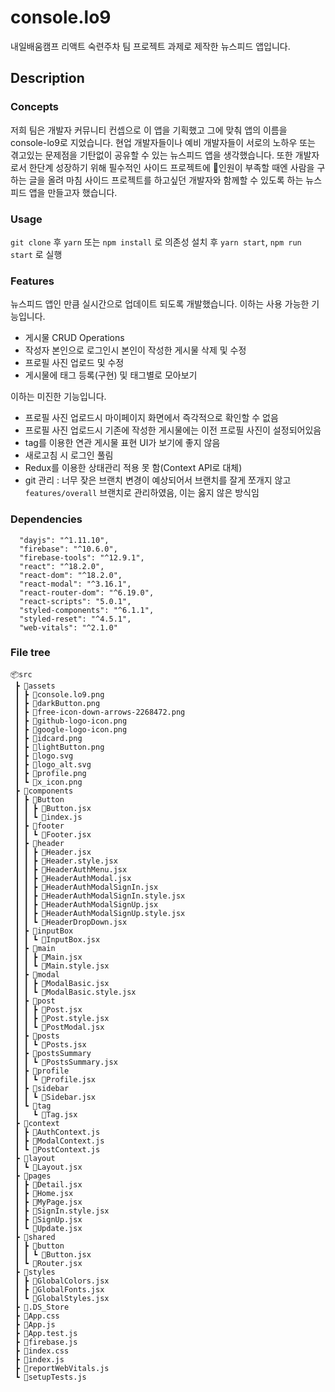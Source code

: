# console.lo9
내일배움캠프 리액트 숙련주차 팀 프로젝트 과제로 제작한 뉴스피드 앱입니다.

## Description
### Concepts
저희 팀은 개발자 커뮤니티 컨셉으로 이 앱을 기획했고 그에 맞춰 앱의 이름을 console-lo9로 지었습니다. 현업 개발자들이나 예비 개발자들이 서로의 노하우 또는 겪고있는 문제점을 기탄없이 공유할 수 있는 뉴스피드 앱을 생각했습니다. 또한 개발자로서 한단계 성장하기 위해 필수적인 사이드 프로젝트에 인원이 부족할 때엔 사람을 구하는 글을 올려 마침 사이드 프로젝트를 하고싶던 개발자와 함께할 수 있도록 하는 뉴스피드 앱을 만들고자 했습니다. 

### Usage
`git clone` 후 `yarn` 또는 `npm install` 로 의존성 설치 후 `yarn start`, `npm run start` 로 실행

### Features
뉴스피드 앱인 만큼 실시간으로 업데이트 되도록 개발했습니다. 이하는 사용 가능한 기능입니다.

- 게시물 CRUD Operations
- 작성자 본인으로 로그인시 본인이 작성한 게시물 삭제 및 수정 
- 프로필 사진 업로드 및 수정
- 게시물에 태그 등록(구현) 및 태그별로 모아보기

이하는 미진한 기능입니다.

- 프로필 사진 업로드시 마이페이지 화면에서 즉각적으로 확인할 수 없음
- 프로필 사진 업로드시 기존에 작성한 게시물에는 이전 프로필 사진이 설정되어있음
- tag를 이용한 연관 게시물 표현 UI가 보기에 좋지 않음
- 새로고침 시 로그인 풀림
- Redux를 이용한 상태관리 적용 못 함(Context API로 대체)
- git 관리 : 너무 잦은 브랜치 변경이 예상되어서 브랜치를 잘게 쪼개지 않고 `features/overall` 브랜치로 관리하였음, 이는 옳지 않은 방식임

### Dependencies

```
  "dayjs": "^1.11.10",
  "firebase": "^10.6.0",
  "firebase-tools": "^12.9.1",
  "react": "^18.2.0",
  "react-dom": "^18.2.0",
  "react-modal": "^3.16.1",
  "react-router-dom": "^6.19.0",
  "react-scripts": "5.0.1",
  "styled-components": "^6.1.1",
  "styled-reset": "^4.5.1",
  "web-vitals": "^2.1.0"
```

### File tree
```
📦src
 ┣ 📂assets
 ┃ ┣ 📜console.lo9.png
 ┃ ┣ 📜darkButton.png
 ┃ ┣ 📜free-icon-down-arrows-2268472.png
 ┃ ┣ 📜github-logo-icon.png
 ┃ ┣ 📜google-logo-icon.png
 ┃ ┣ 📜idcard.png
 ┃ ┣ 📜lightButton.png
 ┃ ┣ 📜logo.svg
 ┃ ┣ 📜logo_alt.svg
 ┃ ┣ 📜profile.png
 ┃ ┗ 📜x_icon.png
 ┣ 📂components
 ┃ ┣ 📂Button
 ┃ ┃ ┣ 📜Button.jsx
 ┃ ┃ ┗ 📜index.js
 ┃ ┣ 📂footer
 ┃ ┃ ┗ 📜Footer.jsx
 ┃ ┣ 📂header
 ┃ ┃ ┣ 📜Header.jsx
 ┃ ┃ ┣ 📜Header.style.jsx
 ┃ ┃ ┣ 📜HeaderAuthMenu.jsx
 ┃ ┃ ┣ 📜HeaderAuthModal.jsx
 ┃ ┃ ┣ 📜HeaderAuthModalSignIn.jsx
 ┃ ┃ ┣ 📜HeaderAuthModalSignIn.style.jsx
 ┃ ┃ ┣ 📜HeaderAuthModalSignUp.jsx
 ┃ ┃ ┣ 📜HeaderAuthModalSignUp.style.jsx
 ┃ ┃ ┗ 📜HeaderDropDown.jsx
 ┃ ┣ 📂inputBox
 ┃ ┃ ┗ 📜InputBox.jsx
 ┃ ┣ 📂main
 ┃ ┃ ┣ 📜Main.jsx
 ┃ ┃ ┗ 📜Main.style.jsx
 ┃ ┣ 📂modal
 ┃ ┃ ┣ 📜ModalBasic.jsx
 ┃ ┃ ┗ 📜ModalBasic.style.jsx
 ┃ ┣ 📂post
 ┃ ┃ ┣ 📜Post.jsx
 ┃ ┃ ┣ 📜Post.style.jsx
 ┃ ┃ ┗ 📜PostModal.jsx
 ┃ ┣ 📂posts
 ┃ ┃ ┗ 📜Posts.jsx
 ┃ ┣ 📂postsSummary
 ┃ ┃ ┗ 📜PostsSummary.jsx
 ┃ ┣ 📂profile
 ┃ ┃ ┗ 📜Profile.jsx
 ┃ ┣ 📂sidebar
 ┃ ┃ ┗ 📜Sidebar.jsx
 ┃ ┗ 📂tag
 ┃   ┗ 📜Tag.jsx
 ┣ 📂context
 ┃ ┣ 📜AuthContext.js
 ┃ ┣ 📜ModalContext.js
 ┃ ┗ 📜PostContext.js
 ┣ 📂layout
 ┃ ┗ 📜Layout.jsx
 ┣ 📂pages
 ┃ ┣ 📜Detail.jsx
 ┃ ┣ 📜Home.jsx
 ┃ ┣ 📜MyPage.jsx
 ┃ ┣ 📜SignIn.style.jsx
 ┃ ┣ 📜SignUp.jsx
 ┃ ┗ 📜Update.jsx
 ┣ 📂shared
 ┃ ┣ 📂button
 ┃ ┃ ┗ 📜Button.jsx
 ┃ ┗ 📜Router.jsx
 ┣ 📂styles
 ┃ ┣ 📜GlobalColors.jsx
 ┃ ┣ 📜GlobalFonts.jsx
 ┃ ┗ 📜GlobalStyles.jsx
 ┣ 📜.DS_Store
 ┣ 📜App.css
 ┣ 📜App.js
 ┣ 📜App.test.js
 ┣ 📜firebase.js
 ┣ 📜index.css
 ┣ 📜index.js
 ┣ 📜reportWebVitals.js
 ┗ 📜setupTests.js
```

